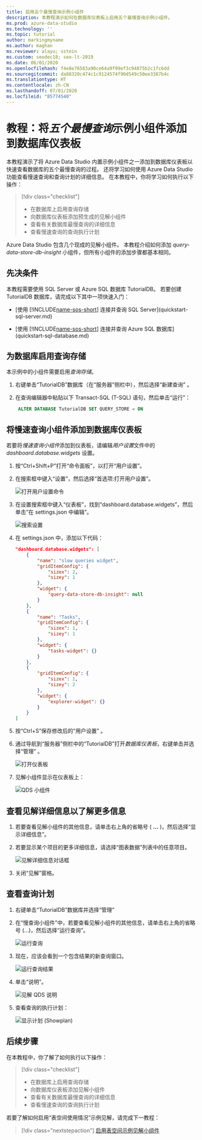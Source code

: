 ```yaml
---
title: 启用五个最慢查询示例小组件
description: 本教程演示如何在数据库仪表板上启用五个最慢查询示例小组件。
ms.prod: azure-data-studio
ms.technology: ''
ms.topic: tutorial
author: markingmyname
ms.author: maghan
ms.reviewer: alayu; sstein
ms.custom: seodec18; seo-lt-2019
ms.date: 06/01/2020
ms.openlocfilehash: f4e8e76583a90ce64a9f99ef3c94875b2c1fc6dd
ms.sourcegitcommit: da88320c474c1c9124574f90d549c50ee3387b4c
ms.translationtype: HT
ms.contentlocale: zh-CN
ms.lasthandoff: 07/01/2020
ms.locfileid: "85774540"
---
```

# <a name="tutorial-add-the-five-slowest-queries-sample-widget-to-the-database-dashboard"></a>教程：将*五个最慢查询*示例小组件添加到数据库仪表板

本教程演示了将 Azure Data Studio 内置示例小组件之一添加到数据库仪表板以快速查看数据库的五个最慢查询的过程。 还将学习如何使用 Azure Data Studio 功能查看慢速查询和查询计划的详细信息。 在本教程中，你将学习如何执行以下操作：

> [!div class="checklist"]
> * 在数据库上启用查询存储
> * 向数据库仪表板添加预生成的见解小组件
> * 查看有关数据库最慢查询的详细信息
> * 查看慢速查询的查询执行计划

Azure Data Studio 包含几个现成的见解小组件。 本教程介绍如何添加 *query-data-store-db-insight* 小组件，但所有小组件的添加步骤都基本相同。

## <a name="prerequisites"></a>先决条件

本教程需要使用 SQL Server 或 Azure SQL 数据库 TutorialDB。 若要创建 TutorialDB 数据库，请完成以下其中一项快速入门：

* [使用 [!INCLUDE[name-sos-short](../includes/name-sos-short.md)] 连接并查询 SQL Server](quickstart-sql-server.md)

* [使用 [!INCLUDE[name-sos-short](../includes/name-sos-short.md)] 连接并查询 Azure SQL 数据库](quickstart-sql-database.md)

## <a name="turn-on-query-store-for-your-database"></a>为数据库启用查询存储

本示例中的小组件需要启用*查询存储*。

1. 右键单击“TutorialDB”数据库（在“服务器”侧栏中），然后选择“新建查询”  。

2. 在查询编辑器中粘贴以下 Transact-SQL (T-SQL) 语句，然后单击“运行”：

   ```sql
    ALTER DATABASE TutorialDB SET QUERY_STORE = ON
   ```

## <a name="add-the-slow-queries-widget-to-your-database-dashboard"></a>将慢速查询小组件添加到数据库仪表板

若要将*慢速查询小组件*添加到仪表板，请编辑*用户设置*文件中的 *dashboard.database.widgets* 设置。

1. 按“Ctrl+Shift+P”打开“命令面板”，以打开“用户设置”。

2. 在搜索框中键入“设置”，然后选择“首选项:打开用户设置”。

   ![打开用户设置命令](./media/tutorial-qds-sql-server/open-user-settings.png)

3. 在设置搜索框中键入“仪表板”，找到“dashboard.database.widgets”，然后单击“在 settings.json 中编辑”。

   ![搜索设置](./media/tutorial-qds-sql-server/search-settings.png)

4. 在 settings.json 中，添加以下代码：

   ```json
   "dashboard.database.widgets": [
       {
           "name": "slow queries widget",
           "gridItemConfig": {
               "sizex": 2,
               "sizey": 1
           },
           "widget": {
               "query-data-store-db-insight": null
           }
       },
       {
           "name": "Tasks",
           "gridItemConfig": {
               "sizex": 1,
               "sizey": 1
           },
           "widget": {
               "tasks-widget": {}
           }
       },
       {
           "gridItemConfig": {
               "sizex": 1,
               "sizey": 2
           },
           "widget": {
               "explorer-widget": {}
           }
       }
   ]
   ```

5. 按“Ctrl+S”保存修改后的“用户设置” 。

6. 通过导航到“服务器”侧栏中的“TutorialDB”打开*数据库仪表板*，右键单击并选择“管理”  。

   ![打开仪表板](./media/tutorial-qds-sql-server/insight-open-dashboard.png)

7. 见解小组件显示在仪表板上：

   ![QDS 小组件](./media/tutorial-qds-sql-server/insight-qds-result.png)

## <a name="view-insight-details-for-more-information"></a>查看见解详细信息以了解更多信息

1. 若要查看见解小组件的其他信息，请单击右上角的省略号 ( **...** )，然后选择“显示详细信息”。

2. 若要显示某个项目的更多详细信息，请选择“图表数据”列表中的任意项目。

   ![见解详细信息对话框](./media/tutorial-qds-sql-server/insight-details-dialog.png)

3. 关闭“见解”窗格。

## <a name="view-the-query-plan"></a>查看查询计划

1. 右键单击“TutorialDB”数据库并选择“管理”

2. 在“慢查询小组件”中，若要查看见解小组件的其他信息，请单击右上角的省略号 (...)，然后选择“运行查询”。

    ![运行查询](media/tutorial-qds-sql-server/run-query.png)

3. 现在，应该会看到一个包含结果的新查询窗口。

    ![运行查询结果](media/tutorial-qds-sql-server/run-query-results.png)

4. 单击“说明”。

   ![见解 QDS 说明](./media/tutorial-qds-sql-server/insight-qds-explain.png)

5. 查看查询的执行计划：

   ![显示计划 (Showplan)](./media/tutorial-qds-sql-server/showplan.png)

## <a name="next-steps"></a>后续步骤

在本教程中，你了解了如何执行以下操作：
> [!div class="checklist"]
> * 在数据库上启用查询存储
> * 向数据库仪表板添加见解小组件
> * 查看有关数据库最慢查询的详细信息
> * 查看慢速查询的查询执行计划

若要了解如何启用“表空间使用情况”示例见解，请完成下一教程：

> [!div class="nextstepaction"]
> [启用表空间示例见解小组件](tutorial-table-space-sql-server.md)